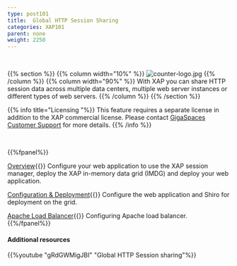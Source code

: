 ```yaml
---
type: post101
title:  Global HTTP Session Sharing
categories: XAP101
parent: none
weight: 2250
---
```


<br>

{{% section %}}
{{% column width="10%" %}}
![counter-logo.jpg](/attachment_files/subject/httpsession.png)
{{% /column %}}
{{% column width="90%" %}}
With XAP you can share HTTP session data across multiple data centers, multiple web server instances or different types of web servers.
{{% /column %}}
{{% /section %}}

{{% info title="Licensing "%}}
This feature requires a separate license in addition to the XAP commercial license. Please contact [GigaSpaces Customer Support](http://www.gigaspaces.com/content/customer-support-services) for more details.
{{% /info %}}


<br>

{{%fpanel%}}

[Overview](./global-http-session-sharing.html){{<wbr>}}
Configure your web application to use the XAP session manager, deploy the XAP in-memory data grid (IMDG) and deploy your web application.

[Configuration & Deployment](./global-http-session-sharing-configuration.html){{<wbr>}}
Configure the web application and Shiro for deployment on the grid.

[Apache Load Balancer](./global-http-session-sharing-load-balancer.html){{<wbr>}}
Configuring Apache load balancer.
{{%/fpanel%}}





#### Additional resources

{{%youtube "gRdGWMigJBI"  "Global HTTP Session sharing"%}}
